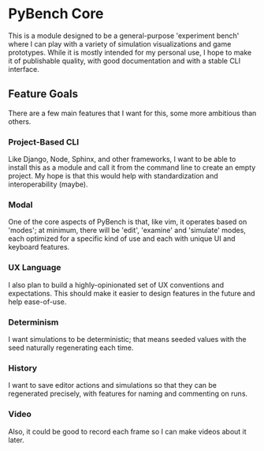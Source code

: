 PyBench Core
============

This is a module designed to be a general-purpose 'experiment bench' where I can
play with a variety of simulation visualizations and game prototypes. While it is
mostly intended for my personal use, I hope to make it of publishable quality,
with good documentation and with a stable CLI interface.

Feature Goals
-------------

There are a few main features that I want for this, some more ambitious than others.

### Project-Based CLI

Like Django, Node, Sphinx, and other frameworks, I want to be able to install this
as a module and call it from the command line to create an empty project. My hope
is that this would help with standardization and interoperability (maybe).

### Modal

One of the core aspects of PyBench is that, like vim, it operates based on 'modes';
at minimum, there will be 'edit', 'examine' and 'simulate' modes, each optimized for
a specific kind of use and each with unique UI and keyboard features.

### UX Language

I also plan to build a highly-opinionated set of UX conventions and expectations.
This should make it easier to design features in the future and help ease-of-use.

### Determinism

I want simulations to be deterministic; that means seeded values with the seed
naturally regenerating each time.

### History

I want to save editor actions and simulations so that they can be regenerated
precisely, with features for naming and commenting on runs.

### Video

Also, it could be good to record each frame so I can make videos about it later.
